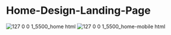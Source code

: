 # Home-Design-Landing-Page
![127 0 0 1_5500_home html](https://user-images.githubusercontent.com/98593592/193863462-e2245a48-9474-40e1-a173-23ec540795b8.png)
![127 0 0 1_5500_home-mobile html](https://user-images.githubusercontent.com/98593592/193863767-a2125de7-4cf2-47f3-9410-54e27659c1d9.png)
